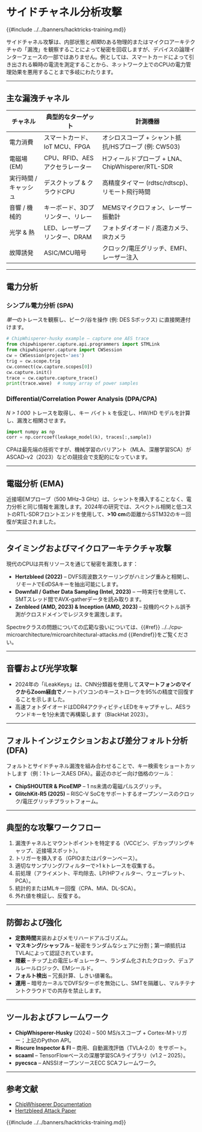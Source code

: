 # サイドチャネル分析攻撃

{{#include ../../banners/hacktricks-training.md}}

サイドチャネル攻撃は、内部状態と*相関*のある物理的またはマイクロアーキテクチャの「漏洩」を観察することによって秘密を回収しますが、デバイスの論理インターフェースの一部ではありません。例としては、スマートカードによって引き出される瞬時の電流を測定することから、ネットワーク上でのCPUの電力管理効果を悪用することまで多岐にわたります。

---

## 主な漏洩チャネル

| チャネル | 典型的なターゲット | 計測機器 |
|---------|---------------|-----------------|
| 電力消費 | スマートカード、IoT MCU、FPGA | オシロスコープ + シャント抵抗/HSプローブ (例: CW503) |
| 電磁場 (EM) | CPU、RFID、AESアクセラレーター | Hフィールドプローブ + LNA、ChipWhisperer/RTL-SDR |
| 実行時間 / キャッシュ | デスクトップ & クラウドCPU | 高精度タイマー (rdtsc/rdtscp)、リモート飛行時間 |
| 音響 / 機械的 | キーボード、3Dプリンター、リレー | MEMSマイクロフォン、レーザー振動計 |
| 光学 & 熱 | LED、レーザープリンター、DRAM | フォトダイオード / 高速カメラ、IRカメラ |
| 故障誘発 | ASIC/MCU暗号 | クロック/電圧グリッチ、EMFI、レーザー注入 |

---

## 電力分析

### シンプル電力分析 (SPA)
*単一*のトレースを観察し、ピーク/谷を操作 (例: DES Sボックス) に直接関連付けます。
```python
# ChipWhisperer-husky example – capture one AES trace
from chipwhisperer.capture.api.programmers import STMLink
from chipwhisperer.capture import CWSession
cw = CWSession(project='aes')
trig = cw.scope.trig
cw.connect(cw.capture.scopes[0])
cw.capture.init()
trace = cw.capture.capture_trace()
print(trace.wave)  # numpy array of power samples
```
### Differential/Correlation Power Analysis (DPA/CPA)
*N > 1 000* トレースを取得し、キー バイト `k` を仮定し、HW/HD モデルを計算し、漏洩と相関させます。
```python
import numpy as np
corr = np.corrcoef(leakage_model(k), traces[:,sample])
```
CPAは最先端の技術ですが、機械学習のバリアント（MLA、深層学習SCA）がASCAD-v2（2023）などの競技会で支配的になっています。

---

## 電磁分析 (EMA)
近接場EMプローブ（500 MHz–3 GHz）は、シャントを挿入することなく、電力分析と同じ情報を漏洩します。2024年の研究では、スペクトル相関と低コストのRTL-SDRフロントエンドを使用して、**>10 cm**の距離からSTM32のキー回復が実証されました。

---

## タイミングおよびマイクロアーキテクチャ攻撃
現代のCPUは共有リソースを通じて秘密を漏洩します：
* **Hertzbleed (2022)** – DVFS周波数スケーリングがハミング重みと相関し、*リモート*でEdDSAキーを抽出可能にします。
* **Downfall / Gather Data Sampling (Intel, 2023)** – 一時実行を使用して、SMTスレッド間でAVX-gatherデータを読み取ります。
* **Zenbleed (AMD, 2023) & Inception (AMD, 2023)** – 投機的ベクトル誤予測がクロスドメインでレジスタを漏洩します。

Spectreクラスの問題についての広範な扱いについては、{{#ref}}
../../cpu-microarchitecture/microarchitectural-attacks.md
{{#endref}}をご覧ください。

---

## 音響および光学攻撃
* 2024年の「iLeakKeys」は、CNN分類器を使用して**スマートフォンのマイクからZoom経由で**ノートパソコンのキーストロークを95%の精度で回復することを示しました。
* 高速フォトダイオードはDDR4アクティビティLEDをキャプチャし、AESラウンドキーを1分未満で再構築します（BlackHat 2023）。

---

## フォルトインジェクションおよび差分フォルト分析 (DFA)
フォルトとサイドチャネル漏洩を組み合わせることで、キー検索をショートカットします（例：1トレースAES DFA）。最近のホビー向け価格のツール：
* **ChipSHOUTER & PicoEMP** – 1 ns未満の電磁パルスグリッチ。
* **GlitchKit-R5 (2025)** – RISC-V SoCをサポートするオープンソースのクロック/電圧グリッチプラットフォーム。

---

## 典型的な攻撃ワークフロー
1. 漏洩チャネルとマウントポイントを特定する（VCCピン、デカップリングキャップ、近接場スポット）。
2. トリガーを挿入する（GPIOまたはパターンベース）。
3. 適切なサンプリング/フィルターで>1 kトレースを収集する。
4. 前処理（アライメント、平均除去、LP/HPフィルター、ウェーブレット、PCA）。
5. 統計的またはMLキー回復（CPA、MIA、DL-SCA）。
6. 外れ値を検証し、反復する。

---

## 防御および強化
* **定数時間**実装およびメモリハードアルゴリズム。
* **マスキング/シャッフル** – 秘密をランダムなシェアに分割；第一順抵抗はTVLAによって認証されています。
* **隠蔽** – チップ上の電圧レギュレーター、ランダム化されたクロック、デュアルレールロジック、EMシールド。
* **フォルト検出** – 冗長計算、しきい値署名。
* **運用** – 暗号カーネルでDVFS/ターボを無効にし、SMTを隔離し、マルチテナントクラウドでの共存を禁止します。

---

## ツールおよびフレームワーク
* **ChipWhisperer-Husky** (2024) – 500 MS/sスコープ + Cortex-Mトリガー；上記のPython API。
* **Riscure Inspector & FI** – 商用、自動漏洩評価（TVLA-2.0）をサポート。
* **scaaml** – TensorFlowベースの深層学習SCAライブラリ（v1.2 – 2025）。
* **pyecsca** – ANSSIオープンソースECC SCAフレームワーク。

---

## 参考文献

* [ChipWhisperer Documentation](https://chipwhisperer.readthedocs.io/en/latest/)
* [Hertzbleed Attack Paper](https://www.hertzbleed.com/)


{{#include ../../banners/hacktricks-training.md}}
